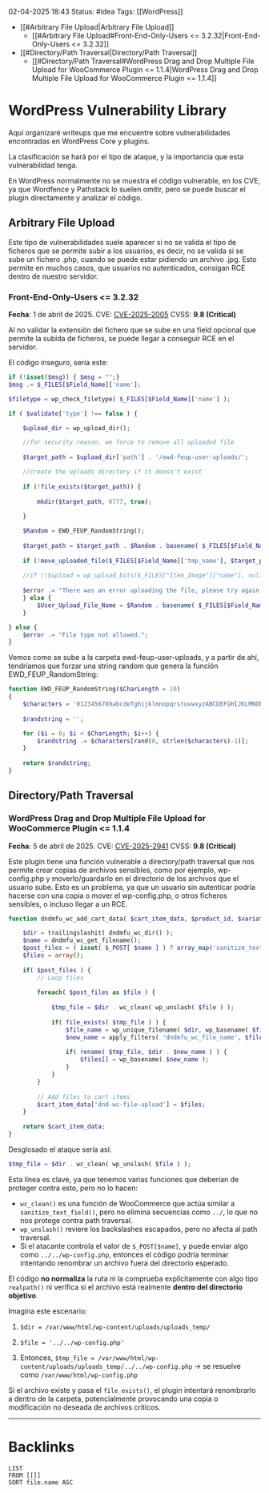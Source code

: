 02-04-2025 18:43
Status: #idea
Tags: [[WordPress]]

- [[#Arbitrary File Upload|Arbitrary File Upload]]
	- [[#Arbitrary File Upload#Front-End-Only-Users <= 3.2.32|Front-End-Only-Users <= 3.2.32]]
- [[#Directory/Path Traversal|Directory/Path Traversal]]
	- [[#Directory/Path Traversal#WordPress Drag and Drop Multiple File Upload for WooCommerce Plugin <= 1.1.4|WordPress Drag and Drop Multiple File Upload for WooCommerce Plugin <= 1.1.4]]

# WordPress Vulnerability Library

Aquí organizaré writeups que me encuentre sobre vulnerabilidades encontradas en WordPress Core y plugins.

La clasificación se hará por el tipo de ataque, y la importancia que esta vulnerabilidad tenga.

En WordPress normalmente no se muestra el código vulnerable, en los CVE, ya que Wordfence y Pathstack lo suelen omitir, pero se puede buscar el plugin directamente y analizar el código.

## Arbitrary File Upload

Este tipo de vulnerabilidades suele aparecer si no se valida el tipo de ficheros que se permite subir a los usuarios, es decir, no se valida si se sube un fichero .php, cuando se puede estar pidiendo un archivo .jpg. Esto permite en muchos casos, que usuarios no autenticados, consigan RCE dentro de nuestro servidor.

### Front-End-Only-Users <= 3.2.32

**Fecha**: 1 de abril de 2025.
CVE: [CVE-2025-2005](https://www.cve.org/CVERecord?id=CVE-2025-2005)
CVSS: **9.8 (Critical)**

Al no validar la extensión del fichero que se sube en una field opcional que permite la subida de ficheros, se puede llegar a conseguir RCE en el servidor.

El código inseguro, sería este:

```php
if (!isset($msg)) { $msg = "";}
$msg .= $_FILES[$Field_Name]['name'];

$filetype = wp_check_filetype( $_FILES[$Field_Name]['name'] );

if ( $validate['type'] !== false ) {

	$upload_dir = wp_upload_dir();

	//for security reason, we force to remove all uploaded file
	
	$target_path = $upload_dir['path'] . '/ewd-feup-user-uploads/';

	//create the uploads directory if it doesn't exist
	
	if (!file_exists($target_path)) {
	
		mkdir($target_path, 0777, true);
	
	}

	$Random = EWD_FEUP_RandomString();
	
	$target_path = $target_path . $Random . basename( $_FILES[$Field_Name]['name']);
	
	if (!move_uploaded_file($_FILES[$Field_Name]['tmp_name'], $target_path)) {
	
	//if (!$upload = wp_upload_bits($_FILES["Item_Image"]["name"], null, file_get_contents($_FILES["Item_Image"]["tmp_name"]))) {
	
	$error .= "There was an error uploading the file, please try again!";
	} else {
		$User_Upload_File_Name = $Random . basename( $_FILES[$Field_Name]  ['name']);
	}

} else {
	$error .= "File type not allowed.";
}
```

Vemos como se sube a la carpeta ewd-feup-user-uploads, y a partir de ahí, tendríamos que forzar una string random que genera la función EWD_FEUP_RandomString:

```php
function EWD_FEUP_RandomString($CharLength = 10)
{
	$characters = '0123456789abcdefghijklmnopqrstuvwxyzABCDEFGHIJKLMNOPQRSTUVWXYZ';
	
	$randstring = '';

	for ($i = 0; $i < $CharLength; $i++) {
		$randstring .= $characters[rand(0, strlen($characters)-1)];
	}
	
	return $randstring;
}
```

## Directory/Path Traversal
### WordPress Drag and Drop Multiple File Upload for WooCommerce Plugin <= 1.1.4

**Fecha**: 5 de abril de 2025.
CVE: [CVE-2025-2941](https://www.cve.org/CVERecord?id=CVE-2025-2941)
CVSS: **9.8 (Critical)**

Este plugin tiene una función vulnerable a directory/path traversal que nos permite crear copias de archivos sensibles, como por ejemplo, wp-config.php y moverlo/guardarlo en el directorio de los archivos que el usuario sube. Esto es un problema, ya que un usuario sin autenticar podría hacerse con una copia o mover el wp-config.php, o otros ficheros sensibles, o incluso llegar a un RCE.

```php
function dndmfu_wc_add_cart_data( $cart_item_data, $product_id, $variation_id ) {

	$dir = trailingslashit( dndmfu_wc_dir() );
	$name = dndmfu_wc_get_filename();
	$post_files = ( isset( $_POST[ $name ] ) ? array_map('sanitize_text_field', $_POST[ $name ] ) : null );
	$files = array();
	
	if( $post_files ) {
		// Loop files
		
		foreach( $post_files as $file ) {
		
			$tmp_file = $dir . wc_clean( wp_unslash( $file ) );
			
			if( file_exists( $tmp_file ) ) {
				$file_name = wp_unique_filename( $dir, wp_basename( $file ) );
				$new_name = apply_filters( 'dndmfu_wc_file_name', $file_name );
			
				if( rename( $tmp_file, $dir . $new_name ) ) {
					$files[] = wp_basename( $new_name );
				}
			}
		}
		
		// Add files to cart items
		$cart_item_data['dnd-wc-file-upload'] = $files;
	}
	
	return $cart_item_data;
}
```

Desglosado el ataque sería así:

```php
$tmp_file = $dir . wc_clean( wp_unslash( $file ) );
```

Esta línea es clave, ya que tenemos varias funciones que deberían de proteger contra esto, pero no lo hacen:

- ``wc_clean()`` es una función de WooCommerce que actúa similar a ``sanitize_text_field()``, pero no elimina secuencias como `../`, lo que no nos protege contra path traversal.
- `wp_unslash()` reviere los backslashes escapados, pero no afecta al path traversal.
- Si el atacante controla el valor de `$_POST[$name]`, y puede enviar algo como `../../wp-config.php`, entonces el código podría terminar intentando renombrar un archivo fuera del directorio esperado.

El código **no normaliza** la ruta ni la comprueba explícitamente con algo tipo `realpath()` ni verifica si el archivo está realmente **dentro del directorio objetivo**.

Imagina este escenario:

1. `$dir = /var/www/html/wp-content/uploads/uploads_temp/`
    
2. `$file = '../../wp-config.php'`
    
3. Entonces, `$tmp_file = /var/www/html/wp-content/uploads/uploads_temp/../../wp-config.php` → se resuelve como `/var/www/html/wp-config.php`
    

Si el archivo existe y pasa el `file_exists()`, el plugin intentará renombrarlo a dentro de la carpeta, potencialmente provocando una copia o modificación no deseada de archivos críticos.

---
# Backlinks

```dataview
LIST
FROM [[]]
SORT file.name ASC
```
